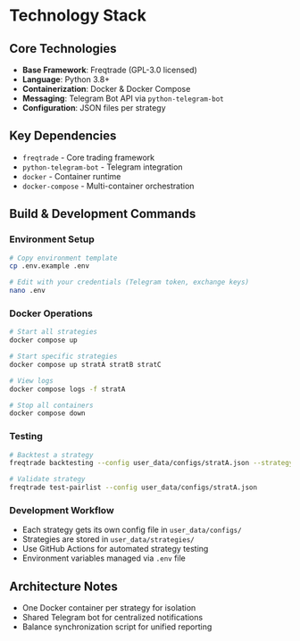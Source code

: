 # Technology Stack

## Core Technologies
- **Base Framework**: Freqtrade (GPL-3.0 licensed)
- **Language**: Python 3.8+
- **Containerization**: Docker & Docker Compose
- **Messaging**: Telegram Bot API via `python-telegram-bot`
- **Configuration**: JSON files per strategy

## Key Dependencies
- `freqtrade` - Core trading framework
- `python-telegram-bot` - Telegram integration
- `docker` - Container runtime
- `docker-compose` - Multi-container orchestration

## Build & Development Commands

### Environment Setup
```bash
# Copy environment template
cp .env.example .env

# Edit with your credentials (Telegram token, exchange keys)
nano .env
```

### Docker Operations
```bash
# Start all strategies
docker compose up

# Start specific strategies
docker compose up stratA stratB stratC

# View logs
docker compose logs -f stratA

# Stop all containers
docker compose down
```

### Testing
```bash
# Backtest a strategy
freqtrade backtesting --config user_data/configs/stratA.json --strategy StrategyA

# Validate strategy
freqtrade test-pairlist --config user_data/configs/stratA.json
```

### Development Workflow
- Each strategy gets its own config file in `user_data/configs/`
- Strategies are stored in `user_data/strategies/`
- Use GitHub Actions for automated strategy testing
- Environment variables managed via `.env` file

## Architecture Notes
- One Docker container per strategy for isolation
- Shared Telegram bot for centralized notifications
- Balance synchronization script for unified reporting